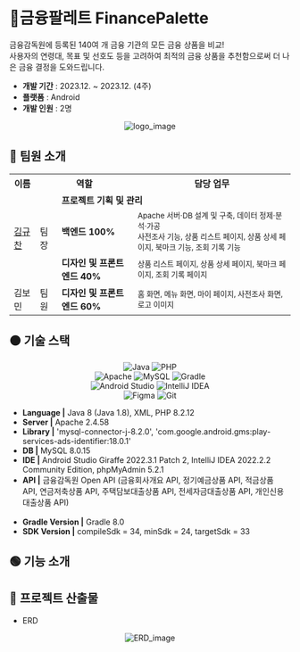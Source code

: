 # 🎨금융팔레트 FinancePalette
금융감독원에 등록된 140여 개 금융 기관의 모든 금융 상품을 비교! <br>
사용자의 연령대, 목표 및 선호도 등을 고려하여 최적의 금융 상품을 추천함으로써 더 나은 금융 결정을 도와드립니다.

- **개발 기간** : 2023.12. ~ 2023.12. (4주)
- **플랫폼** : Android
- **개발 인원** : 2명

<div align="center"> 
  
![logo_image](https://github.com/gyudol/finance-palette/assets/83599750/f7bfd116-fcbe-42f8-82cc-7e4fe3d6cc7a)
</div>

## 🔴 팀원 소개
<div align="center"> 
<table>
  <tr> <th>이름</th> <th colspan="2">역할</th> <th>담당 업무</th> </tr>
  <tr> <td rowspan="3"><a href="https://github.com/gyudol" target="_blank">김규찬</a></td> <td rowspan="3">팀장</td> <td colSpan="2"><strong>프로젝트 기획 및 관리</strong></td> </tr>
  <tr> <td><strong>백엔드 100%</strong></td> <td><sub>Apache 서버·DB 설계 및 구축, 데이터 정제·분석·가공<br> 사전조사 기능, 상품 리스트 페이지, 상품 상세 페이지, 북마크 기능, 조회 기록 기능</sub></td> </tr>
  <tr> <td><strong>디자인 및 프론트엔드 40%</strong></td> <td><sub>상품 리스트 페이지, 상품 상세 페이지, 북마크 페이지, 조회 기록 페이지</sub></td> </tr>
  <tr> <td>김보민</td> <td>팀원</td> <td><strong>디자인 및 프론트엔드 60%</strong></td> <td><sub>홈 화면, 메뉴 화면, 마이 페이지, 사전조사 화면, 로고 이미지</sub></td> </tr>
</table>
</div>

## 🟠 기술 스택
<div align="center"> 


![Java](https://img.shields.io/badge/java-%23ED8B00.svg?style=for-the-badge&logo=openjdk&logoColor=white)
![PHP](https://img.shields.io/badge/php-%23777BB4.svg?style=for-the-badge&logo=php&logoColor=white) <br>
![Apache](https://img.shields.io/badge/apache-%23D42029.svg?style=for-the-badge&logo=apache&logoColor=white)
![MySQL](https://img.shields.io/badge/mysql-4479A1.svg?style=for-the-badge&logo=mysql&logoColor=white)
![Gradle](https://img.shields.io/badge/Gradle-02303A.svg?style=for-the-badge&logo=Gradle&logoColor=white) <br>
![Android Studio](https://img.shields.io/badge/android%20studio-346ac1?style=for-the-badge&logo=android%20studio&logoColor=white)
![IntelliJ IDEA](https://img.shields.io/badge/IntelliJIDEA-000000.svg?style=for-the-badge&logo=intellij-idea&logoColor=white) <br>
![Figma](https://img.shields.io/badge/figma-%23F24E1E.svg?style=for-the-badge&logo=figma&logoColor=white)
![Git](https://img.shields.io/badge/git-%23F05033.svg?style=for-the-badge&logo=git&logoColor=white)
</div>

- **Language |** Java 8 (Java 1.8), XML, PHP 8.2.12 <br>
- **Server |** Apache 2.4.58 <br>
- **Library |** 'mysql-connector-j-8.2.0', 'com.google.android.gms:play-services-ads-identifier:18.0.1' <br>
- **DB |** MySQL 8.0.15 <br>
- **IDE |** Android Studio Giraffe 2022.3.1 Patch 2, IntelliJ IDEA 2022.2.2 Community Edition, phpMyAdmin 5.2.1 <br>
- **API |** 금융감독원 Open API (금융회사개요 API, 정기예금상품 API, 적금상품 API, 연금저축상품 API, 주택담보대출상품 API, 전세자금대출상품 API, 개인신용대출상품 API) <br><br>
- **Gradle Version |** Gradle 8.0 <br>
- **SDK Version |**  compileSdk = 34, minSdk = 24, targetSdk = 33

<!-- ## 🟡 시스템 아키텍처 -->


## 🟢 기능 소개
<div align="center"> 


</div>

## 🔵 프로젝트 산출물
- ERD
<div align="center">
  
![ERD_image](https://github.com/user-attachments/assets/a7610844-9ebb-4ff6-b118-7265b8a85620)
</div>
